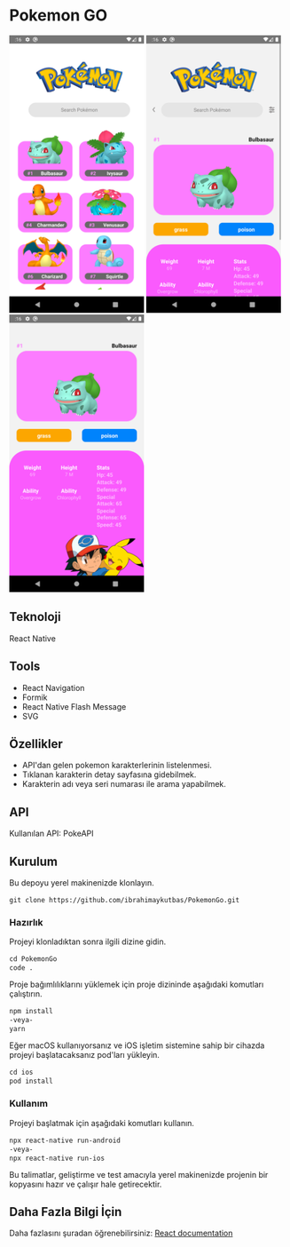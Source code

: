 # Pokemon GO

<img src="images/ss.png" height="500"> <img src="images/ss1.png" height="500"> <img src="images/ss2.png" height="500">

## Teknoloji

React Native

## Tools

- React Navigation
- Formik
- React Native Flash Message
- SVG

## Özellikler

- API'dan gelen pokemon karakterlerinin listelenmesi.
- Tıklanan karakterin detay sayfasına gidebilmek.
- Karakterin adı veya seri numarası ile arama yapabilmek.

## API

Kullanılan API: PokeAPI

## Kurulum

Bu depoyu yerel makinenizde klonlayın.

```
git clone https://github.com/ibrahimaykutbas/PokemonGo.git
```

### Hazırlık

Projeyi klonladıktan sonra ilgili dizine gidin.

```
cd PokemonGo
code .
```

Proje bağımlılıklarını yüklemek için proje dizininde aşağıdaki komutları çalıştırın.

```
npm install
-veya-
yarn
```

Eğer macOS kullanıyorsanız ve iOS işletim sistemine sahip bir cihazda projeyi başlatacaksanız pod'ları yükleyin.

```
cd ios
pod install
```

### Kullanım

Projeyi başlatmak için aşağıdaki komutları kullanın.

```
npx react-native run-android
-veya-
npx react-native run-ios
```

Bu talimatlar, geliştirme ve test amacıyla yerel makinenizde projenin bir kopyasını hazır ve çalışır hale getirecektir.

## Daha Fazla Bilgi İçin

Daha fazlasını şuradan öğrenebilirsiniz: [React documentation](https://reactnative.dev/)

